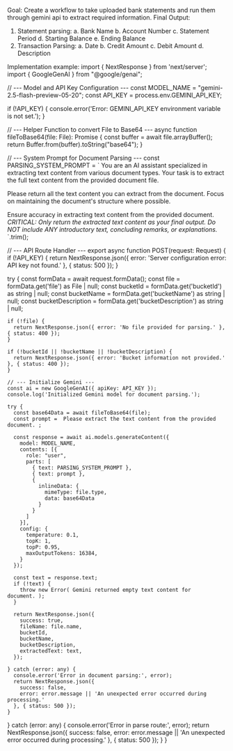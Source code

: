 Goal: Create a workflow to take uploaded bank statements and run them through gemini api to extract required information. Final Output:
1. Statement parsing:
a. Bank Name
b. Account Number
c. Statement Period
d. Starting Balance
e. Ending Balance
2. Transaction Parsing:
a. Date
b. Credit Amount
c. Debit Amount
d. Description


Implementation example:
import { NextResponse } from 'next/server';
import { GoogleGenAI } from "@google/genai";

// --- Model and API Key Configuration ---
const MODEL_NAME = "gemini-2.5-flash-preview-05-20";
const API_KEY = process.env.GEMINI_API_KEY;

if (!API_KEY) {
  console.error('Error: GEMINI_API_KEY environment variable is not set.');
}

// --- Helper Function to convert File to Base64 ---
async function fileToBase64(file: File): Promise<string> {
  const buffer = await file.arrayBuffer();
  return Buffer.from(buffer).toString("base64");
}

// --- System Prompt for Document Parsing ---
const PARSING_SYSTEM_PROMPT = `
You are an AI assistant specialized in extracting text content from various document types.
Your task is to extract the full text content from the provided document file.

Please return all the text content you can extract from the document.
Focus on maintaining the document's structure where possible.

Ensure accuracy in extracting text content from the provided document.
*CRITICAL: Only return the extracted text content as your final output. Do NOT include ANY introductory text, concluding remarks, or explanations.*
`.trim();

// --- API Route Handler ---
export async function POST(request: Request) {
  if (!API_KEY) {
    return NextResponse.json({ error: 'Server configuration error: API key not found.' }, { status: 500 });
  }

  try {
    const formData = await request.formData();
    const file = formData.get('file') as File | null;
    const bucketId = formData.get('bucketId') as string | null;
    const bucketName = formData.get('bucketName') as string | null;
    const bucketDescription = formData.get('bucketDescription') as string | null;

    if (!file) {
      return NextResponse.json({ error: 'No file provided for parsing.' }, { status: 400 });
    }

    if (!bucketId || !bucketName || !bucketDescription) {
      return NextResponse.json({ error: 'Bucket information not provided.' }, { status: 400 });
    }

    // --- Initialize Gemini ---
    const ai = new GoogleGenAI({ apiKey: API_KEY });
    console.log('Initialized Gemini model for document parsing.');

    try {
      const base64Data = await fileToBase64(file);
      const prompt = ⁠ Please extract the text content from the provided document. ⁠;

      const response = await ai.models.generateContent({
        model: MODEL_NAME,
        contents: [{ 
          role: "user", 
          parts: [
            { text: PARSING_SYSTEM_PROMPT },
            { text: prompt },
            { 
              inlineData: {
                mimeType: file.type,
                data: base64Data
              }
            }
          ]
        }],
        config: {
          temperature: 0.1,
          topK: 1,
          topP: 0.95,
          maxOutputTokens: 16384,
        }
      });

      const text = response.text;
      if (!text) {
        throw new Error(⁠ Gemini returned empty text content for document. ⁠);
      }

      return NextResponse.json({
        success: true,
        fileName: file.name,
        bucketId,
        bucketName,
        bucketDescription,
        extractedText: text,
      });

    } catch (error: any) {
      console.error('Error in document parsing:', error);
      return NextResponse.json({
        success: false,
        error: error.message || 'An unexpected error occurred during processing.'
      }, { status: 500 });
    }
  } catch (error: any) {
    console.error('Error in parse route:', error);
    return NextResponse.json({
      success: false,
      error: error.message || 'An unexpected error occurred during processing.'
    }, { status: 500 });
  }
}
